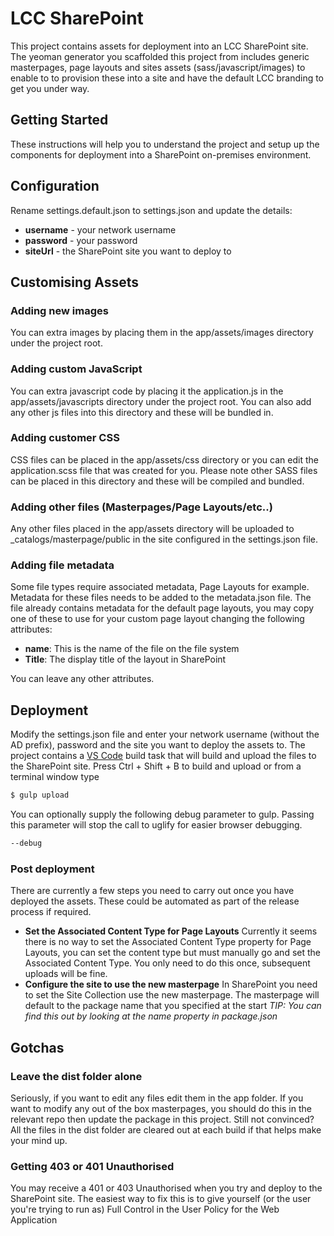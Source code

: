 # LCC SharePoint
This project contains assets for deployment into an LCC SharePoint site. The yeoman generator you scaffolded this project from includes generic masterpages, page layouts and sites assets (sass/javascript/images) to enable to to provision these into a site and have the default LCC branding to get you under way.

## Getting Started
These instructions will help you to understand the project and setup up the components for deployment into a SharePoint on-premises environment.

## Configuration

Rename settings.default.json to settings.json and update the details:

- **username** - your network username
- **password** - your password
- **siteUrl** - the SharePoint site you want to deploy to


## Customising Assets
### Adding new images
You can extra images by placing them in the app/assets/images directory under the project root.

### Adding custom JavaScript
You can extra javascript code by placing it the application.js in the app/assets/javascripts directory under the project root.
You can also add any other js files into this directory and these will be bundled in.

### Adding customer CSS
CSS files can be placed in the app/assets/css directory or you can edit the application.scss file that was created for you.
Please note other SASS files can be placed in this directory and these will be compiled and bundled.

### Adding other files (Masterpages/Page Layouts/etc..)
Any other files placed in the app/assets directory will be uploaded to _catalogs/masterpage/public in the site configured in the settings.json file.

### Adding file metadata
Some file types require associated metadata, Page Layouts for example. 
Metadata for these files needs to be added to the metadata.json file. The file already contains metadata for the default page layouts, you may copy one of these to use for your custom page layout changing the following attributes:

- **name**: This is the name of the file on the file system
- **Title**: The display title of the layout in SharePoint

You can leave any other attributes.

## Deployment
Modify the settings.json file and enter your network username (without the AD prefix), password and the site you want to deploy the assets to. 
The project contains a [VS Code](https://code.visualstudio.com) build task that will build and upload the files to the SharePoint site.
Press Ctrl + Shift + B to build and upload or from a terminal window type 
```sh
$ gulp upload
```

You can optionally supply the following debug parameter to gulp. Passing this parameter will stop the call to uglify for easier browser debugging.
```sh
--debug
```

### Post deployment
There are currently a few steps you need to carry out once you have deployed the assets. These could be automated as part of the release process if required.
- **Set the Associated Content Type for Page Layouts**
Currently it seems there is no way to set the Associated Content Type property for Page Layouts, you can set the content type but must manually go and set the     Associated Content Type. You only need to do this once, subsequent uploads will be fine.
- **Configure the site to use the new masterpage**
In SharePoint you need to set the Site Collection use the new masterpage. The masterpage will default to the package name that you specified at the start
*TIP: You can find this out by looking at the name property in package.json*

## Gotchas

### Leave the dist folder alone
Seriously, if you want to edit any files edit them in the app folder. If you want to modify any out of the box masterpages, you should do this in the relevant repo then update the package in this project.
Still not convinced? All the files in the dist folder are cleared out at each build if that helps make your mind up.

### Getting 403 or 401 Unauthorised
You may receive  a 401 or 403 Unauthorised when you try and deploy to the SharePoint site. The easiest way to fix this is to give yourself (or the user you're trying to run as) Full Control in the User Policy for the Web Application
